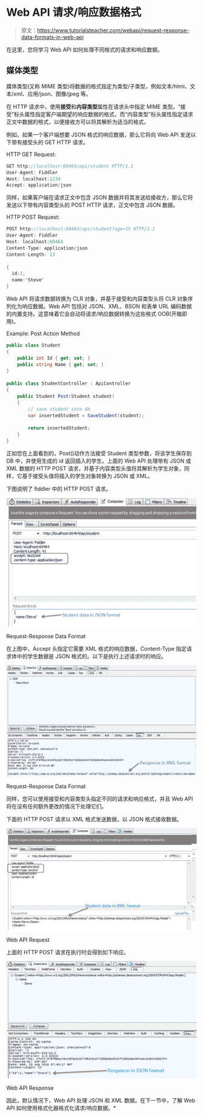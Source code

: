 # Web API 请求/响应数据格式

> 原文：<https://www.tutorialsteacher.com/webapi/request-response-data-formats-in-web-api>

在这里，您将学习 Web API 如何处理不同格式的请求和响应数据。

## 媒体类型

媒体类型(又称 MIME 类型)将数据的格式指定为类型/子类型，例如文本/html、文本/xml、应用/json、图像/jpeg 等。

在 HTTP 请求中，使用**接受**和**内容类型**属性在请求头中指定 MIME 类型。“接受”标头属性指定客户端期望的响应数据的格式，而“内容类型”标头属性指定请求正文中数据的格式，以便接收方可以将其解析为适当的格式。

例如，如果一个客户端想要 JSON 格式的响应数据，那么它将向 Web API 发送以下带有接受头的 GET HTTP 请求。

HTTP GET Request:

```cs
GET http://localhost:60464/api/student HTTP/1.1
User-Agent: Fiddler
Host: localhost:1234
Accept: application/json

```

同样，如果客户端在请求正文中包含 JSON 数据并将其发送给接收方，那么它将发送以下带有内容类型头的 POST HTTP 请求，正文中包含 JSON 数据。

HTTP POST Request:

```cs
POST http://localhost:60464/api/student?age=15 HTTP/1.1
User-Agent: Fiddler
Host: localhost:60464
Content-Type: application/json
Content-Length: 13

{
  id:1,
  name:'Steve'
}

```

Web API 将请求数据转换为 CLR 对象，并基于接受和内容类型头将 CLR 对象序列化为响应数据。Web API 包括对 JSON、XML、BSON 和表单 URL 编码数据的内置支持。这意味着它会自动将请求/响应数据转换为这些格式 OOB(开箱即用)。

Example: Post Action Method 

```cs
public class Student
{
    public int Id { get; set; }
    public string Name { get; set; }
}

public class StudentController : ApiController
{
    public Student Post(Student student)
    {
        // save student into db
        var insertedStudent = SaveStudent(student);

        return insertedStudent;
    }
} 
```

正如您在上面看到的，Post()动作方法接受 Student 类型参数，将该学生保存到 DB 中，并使用生成的 id 返回插入的学生。上面的 Web API 处理带有 JSON 或 XML 数据的 HTTP POST 请求，并基于内容类型头值将其解析为学生对象，同样，它基于接受头值将插入的学生对象转换为 JSON 或 XML。

下图说明了 fiddler 中的 HTTP POST 请求。

![](img/af817460fac4f8dfe27ca8902e7de42a.png)

Request-Response Data Format



在上图中，Accept 头指定它需要 XML 格式的响应数据，Content-Type 指定请求体中的学生数据是 JSON 格式的。以下是执行上述请求时的响应。

![](img/2c516289ed7b26597500049abf51baa7.png)

Request-Response Data Format



同样，您可以使用接受和内容类型头指定不同的请求和响应格式，并且 Web API 将在没有任何额外更改的情况下处理它们。

下面的 HTTP POST 请求以 XML 格式发送数据，以 JSON 格式接收数据。

![](img/a1d20d6e5786d387bc3b0283ade91428.png)

Web API Request



上面的 HTTP POST 请求在执行时会得到如下响应。

![](img/92b1505cf941421f34b1e4a5b7e68513.png)

Web API Response



因此，默认情况下，Web API 处理 JSON 和 XML 数据。在下一节中，了解 Web API 如何使用格式化器格式化请求/响应数据。*